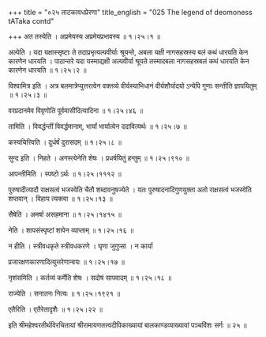 +++
title = "०२५ ताटकावधप्रेरणा"
title_english = "025 The legend of deomoness tATaka contd"

+++
अत तस्येति । अप्रमेयस्य अप्रमेयप्रभावस्य  ॥  १।२५।१ ॥   

  

अल्पेति । यदा यक्षास्सृष्टाः ते तदाप्रभृत्यल्पवीर्याः श्रूयन्ते, अबला यक्षी नागसहस्रस्य बलं कथं धारयति केन कारणेन धारयति । पाठान्तरे यदा यस्माद्यक्षी अल्पवीर्या श्रूयते तस्मादबला नागसहस्रबलं कथं धारयति केन कारणेन धारयति  ॥  १।२५।२ ॥   

  

विश्वामित्र इति । अत्र बलमात्रेप्युत्तरत्वेन वक्तव्ये वीर्यस्याभिधानं वीर्यशौर्यादयो ऽन्येपि गुणाः सन्तीति ज्ञापयितुम्  ॥  १।२५।३ ॥   

  

वरप्रदानमेव विवृणोति पूर्वमासीदित्यादिना  ॥  १।२५।४६ ॥   

  

तामिति । विवर्द्धन्तीं विवर्द्धमानाम्, भार्यां भार्यात्वेन ददावित्यर्थः  ॥  १।२५।७ ॥   

  

कस्यचित्त्विति । दुर्धर्षं दुरासदम्  ॥  १।२५।८ ॥   

  

सुन्द इति । निहते । अगस्त्येनेति शेषः । प्रधर्षयितुं हन्तुम्  ॥  १।२५।९१० ॥   

  

आपन्तीमिति । स्पष्टो ऽर्थः  ॥  १।२५।१११२ ॥   

  

पुरुषादीत्यादौ राक्षसत्वं भजस्वेति चैतौ शब्दावनुषज्येते । यतः पुरुषादनादिगुणयुक्ता अतो राक्षसत्वं भजस्वेति शप्तवान् । विहाय त्यक्त्वा  ॥  १।२५।१३ ॥   

  

सैषेति । अमर्षा असहमाना  ॥  १।२५।१४१५ ॥   

  

नेति । शापसंस्पृष्टां शापेन व्याप्ताम्  ॥  १।२५।१६ ॥   

  

न हीति । स्त्रीवधकृते स्त्रीवधकरणे । घृणा जुगुप्सा । न कार्या  

प्रजारक्षणकारणादित्युत्तरेणान्वयः  ॥  १।२५।१७ ॥   

  

नृशंसमिति । कर्तव्यं कर्मेति शेषः । सदोषं सापवादम्  ॥  १।२५।१८ ॥   

  

राज्येति । सनातनः नित्यः  ॥  १।२५।१९२१ ॥   

  

एतैरिति । एतैरेतादृशैः  ॥  १।२५।२२ ॥   

  

इति श्रीमहेश्वरतीर्थविरचितायां श्रीरामायणतत्त्वदीपिकाख्यायां बालकाण्डव्याख्यायां पञ्चविंशः सर्गः  ॥  २५  ॥   

  

  

